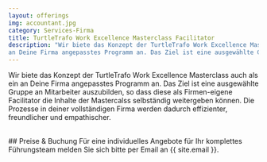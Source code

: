 ```yaml
---
layout: offerings
img: accountant.jpg
category: Services-Firma
title: TurtleTrafo Work Excellence Masterclass Facilitator
description: "Wir biete das Konzept der TurtleTrafo Work Excellence Masterclass auch als ein
an Deine Firma angepasstes Programm an. Das Ziel ist eine ausgewählte Gruppe an Mitarbeiter auszubilden, so dass diese als Firmen-eigene Facilitator die Inhalte der Mastercalss selbständig weitergeben können. Die Prozesse in deiner vollständigen Firma werden dadurch effizienter, freundlicher und empathischer."
---
```


Wir biete das Konzept der TurtleTrafo Work Excellence Masterclass auch als ein
an Deine Firma angepasstes Programm an. Das Ziel ist eine ausgewählte Gruppe an Mitarbeiter auszubilden, so dass diese als Firmen-eigene Facilitator die Inhalte der Mastercalss selbständig weitergeben können. Die Prozesse in deiner vollständigen Firma werden dadurch effizienter, freundlicher und empathischer.

<br>
## Preise & Buchung
Für eine individuelles Angebote für Ihr komplettes Führungsteam melden Sie sich bitte per Email
an {{ site.email }}.

<!--

TurtleTrafo New Work Facilitator
After finishing our program you are able to guide teams to become more self-sufficient, flexible and efficient. By doing this you will inherently create an atmosphere of well being and security.
Our program is like a journey. Our central principle is living and leading from the inside to the outside. You will start close to home with yourself. Getting to know the workings of your inside world. With these basics in your backpack the journey leads you through the jungle of human coworking and existing. This phase is giving you hands-on knowledge and experience in forming human groups that are (over time) able to naturally adapt to different settings. The building blocks are seemingly contradictory elements: structure and flexibility, security and freedom, individuals and community.


Our Facilitator program consists of:

Modul 1: Personal Coaching
-by getting to know yourself through different perspectives
-learning the language of your inside world
-create a mapping mechanism for yourself



Modul 2: Structure and Flexibility

Modul 3: Security and Freedom

Modul 4: Individuals and Community

Modul 5: Wrap up and Certification

-->
